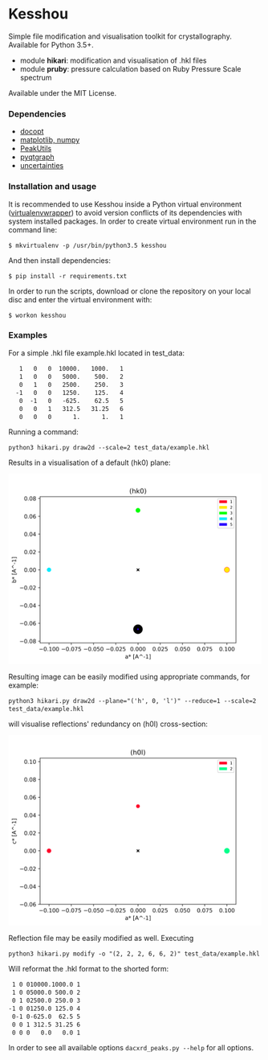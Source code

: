 # Kesshou
Simple file modification and visualisation toolkit for crystallography.
Available for Python 3.5+.

* module **hikari**: modification and visualisation of .hkl files
* module **pruby**: pressure calculation based on Ruby Pressure Scale spectrum

Available under the MIT License.

### Dependencies
* [docopt](http://docopt.org/)
* [matplotlib, numpy](http://www.scipy.org)
* [PeakUtils](http://pythonhosted.org/PeakUtils)
* [pyqtgraph](http://www.pyqtgraph.org/)
* [uncertainties](http://pythonhosted.org/uncertainties/)

### Installation and usage

It is recommended to use Kesshou inside a Python virtual environment
([virtualenvwrapper](http://virtualenvwrapper.readthedocs.io))
to avoid version conflicts of its dependencies with system installed packages.
In order to create virtual environment run in the command line:

    $ mkvirtualenv -p /usr/bin/python3.5 kesshou

And then install dependencies:

    $ pip install -r requirements.txt

In order to run the scripts, download or clone the repository on your local disc 
and enter the virtual environment with:

    $ workon kesshou


### Examples

For a simple .hkl file example.hkl located in test_data:

```
   1   0   0  10000.   1000.   1
   1   0   0   5000.    500.   2
   0   1   0   2500.    250.   3
  -1   0   0   1250.    125.   4
   0  -1   0   -625.    62.5   5
   0   0   1   312.5   31.25   6
   0   0   0      1.      1.   1
```

Running a command:
 
    python3 hikari.py draw2d --scale=2 test_data/example.hkl
    
Results in a visualisation of a default (hk0) plane:

![example.png](test_data/example1.png?raw=true)

Resulting image can be
easily modified using appropriate commands, for example:

    python3 hikari.py draw2d --plane="('h', 0, 'l')" --reduce=1 --scale=2 test_data/example.hkl

will visualise reflections' redundancy on (h0l) cross-section:

![example.png](test_data/example2.png?raw=true)

Reflection file may be easily modified as well. Executing

    python3 hikari.py modify -o "(2, 2, 2, 6, 6, 2)" test_data/example.hkl

Will reformat the .hkl format to the shorted form:

```
 1 0 010000.1000.0 1
 1 0 05000.0 500.0 2
 0 1 02500.0 250.0 3
-1 0 01250.0 125.0 4
 0-1 0-625.0  62.5 5
 0 0 1 312.5 31.25 6
 0 0 0   0.0   0.0 1
```

In order to see all available options `dacxrd_peaks.py --help` for all options.